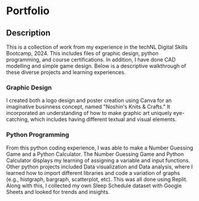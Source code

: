 # Portfolio

## Description

This is a collection of work from my experience in the techNL Digital Skills Bootcamp, 2024. This includes files of graphic design, python programming, and course certifications.
In addition, I have done CAD modelling and simple game design. Below is a descriptive walkthrough of these diverse projects and learning experiences.

### Graphic Design

I created both a logo design and poster creation using Canva for an imaginative businness concept, named "Noshin's Knits & Crafts." It incorporated an understanding of how to make graphic art uniquely eye-catching, which includes having different textual and visual elements.

### Python Programming 

From this python coding experience, I was able to make a Number Guessing Game and a Python Calculator. The Number Guessing Game and Python Calculator displays my learning of assigning a variable and input functions. Other python projects included Data visualization and Data analysis, where I learned how to import different libraries and code a variation of graphs (e.g., histgraph, bargraph, scatterplot, etc). This was all done using Replit. Along with this, I collected my own Sleep Schedule dataset with Google Sheets and looked for trends and insights. 


